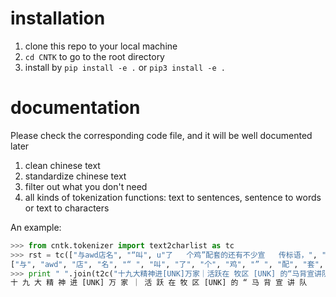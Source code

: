 # installation
1. clone this repo to your local machine
2. `cd CNTK` to go to the root directory
3. install by `pip install -e .` or `pip3 install -e .` 

# documentation
Please check the corresponding code file, and it will be well documented later   
1. clean chinese text
2. standardize chinese text
3. filter out what you don't need
4. all kinds of tokenization functions: text to sentences, sentence to words or text to characters

An example:  
```python
>>> from cntk.tokenizer import text2charlist as tc
>>> rst = tc(["与awd店名", "“叫", u"了   个鸡”配套的还有不少宣   传标语，", "213", "23包括叫3 123个童 子鸡 、和她有一腿等。"])
["与", "awd", "店", "名", "“ ", "叫", "了", "个", "鸡", "” ", "配", "套", "的", "还", "有", "不", "少", "宣", "传", "标", "语", "，", "213", "23", "包", "括", "叫", "3 ", "123", "个", "童", "子", "鸡", "、", "和", "她", "有", "一", "腿", "等", "。"]
>>> print " ".join(t2c("十九大精神进[UNK]万家｜活跃在 牧区 [UNK] 的“马背宣讲队", keep_word="[UNK]"))
十 九 大 精 神 进 [UNK] 万 家 ｜ 活 跃 在 牧 区 [UNK] 的 “ 马 背 宣 讲 队
```

